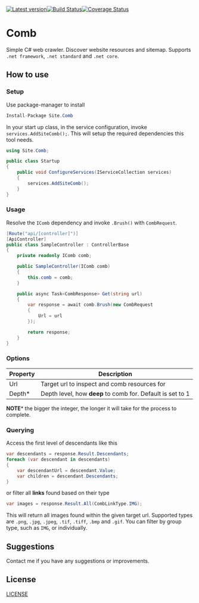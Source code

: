 [![Latest version](https://img.shields.io/nuget/v/Site.Comb.svg)](https://www.nuget.org/packages/Site.Comb)[![Build Status](https://dev.azure.com/lino-playroom/Comb/_apis/build/status/adelinosousa.comb?branchName=master)](https://dev.azure.com/lino-playroom/Comb/_build/latest?definitionId=1&branchName=master)[![Coverage Status](https://coveralls.io/repos/github/adelinosousa/comb/badge.svg?branch=master)](https://coveralls.io/github/adelinosousa/comb?branch=master)

# Comb
Simple C# web crawler. Discover website resources and sitemap. Supports `.net framework`, `.net standard` and `.net core`.

## How to use

### Setup

Use package-manager to install
```csharp
Install-Package Site.Comb
```
In your start up class, in the service configuration, invoke `services.AddSiteComb();`. This will setup the required dependencies this tool needs.
```csharp
using Site.Comb;

public class Startup
{
    public void ConfigureServices(IServiceCollection services)
    {
        services.AddSiteComb();
    }
}
```

### Usage

Resolve the `IComb` dependency and invoke `.Brush()` with `CombRequest`.
```csharp
[Route("api/[controller]")]
[ApiController]
public class SampleController : ControllerBase
{
    private readonly IComb comb;

    public SampleController(IComb comb)
    {
        this.comb = comb;
    }

    public async Task<CombResponse> Get(string url)
    {
        var response = await comb.Brush(new CombRequest
        {
            Url = url
        });

        return response;
    }
}
```

### Options

| Property | Description |
|----------|-------------|
| Url      | Target url to inspect and comb resources for |
| Depth*   | Depth level, how **deep** to comb for. Default is set to 1 |

**NOTE*** the bigger the integer, the longer it will take for the process to complete.

### Querying

Access the first level of descendants like this
```csharp
var descendants = response.Result.Descendants;
foreach (var descendant in descendants)
{
    var descendantUrl = descendant.Value;
    var children = descendant.Descendants;
}
```

or filter all **links** found based on their type
```csharp
var images = response.Result.All(CombLinkType.IMG);
```
This will return all images found within the given target url. Supported types are `.png`, `.jpg`, `.jpeg`, `.tif`, `.tiff`, `.bmp` and `.gif`. You can filter by group type, such as `IMG`, or individually.

## Suggestions
Contact me if you have any suggestions or improvements.

## License
[LICENSE](LICENSE.md)
